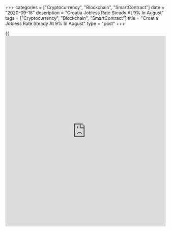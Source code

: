 +++
categories = ["Cryptocurrency", "Blockchain", "SmartContract"]
date = "2020-09-18"
description = "Croatia Jobless Rate Steady At 9% In August"
tags = ["Cryptocurrency", "Blockchain", "SmartContract"]
title = "Croatia Jobless Rate Steady At 9% In August"
type = "post"
+++

{{<iframe id="large-banner" src="https://www.bounty.group/#slide=5.0" width="100%" height="600" scrolling="no" style="border: 0px solid rgb(216, 221, 230); border-radius: 3px;">}}

Croatia's unemployment rate remained unchanged in August after easing in
the previous two months, preliminary figures from the Croatian Bureau of
Statistics showed on Friday.  
  
The total registered unemployment rate was 9 percent, unchanged from
July. The rate had peaked at 9.5 percent in May.  
  
In the same month of 2019, the jobless rate was 6.7 percent.  
  
The number of unemployed was 151,368 persons versus 151,433 in July.

Employment totaled 1.53 million, broadly the same as in July. The figure
decreased by 4.0 percent from the same month last year.

For comments and feedback [contact](https://www.playgroundfx.com/contact/): editorial@rtt[news](https://www.letsplayfx.com/blog/forex-news-website/).com

[Economic News][1]

 **What parts of the world are seeing the best (and worst) economic
performances lately? Click[here][2] to check out our [Econ Scorecard][2]
and find out! See up-to-the-moment [ranking](https://www.playgroundfx.com/blog/crypto-exchange-ranking/)s for the best and worst
performers in [GDP][3], [unemployment rate][4], [inflation][2] and much
more.**

   1. www.rtt[news](https://www.letsplayfx.com/blog/forex-news-website/).com/Content/EconomicNews.aspx
   2. www.rtt[news](https://www.letsplayfx.com/blog/forex-news-website/).com/economic-scorecard/world-rank/CPI/highest-performance.aspx
   3. www.rtt[news](https://www.letsplayfx.com/blog/forex-news-website/).com/economic-scorecard/world-rank/GDP/highest-performance.aspx
   4. www.rtt[news](https://www.letsplayfx.com/blog/forex-news-website/).com/economic-scorecard/world-rank/unemployment-rate/lowest-performance.aspx